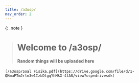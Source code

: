 ```yaml
---
title: /a3osp/
nav_order: 2
---
```


{: .note }
> # Welcome to /a3osp/
> #### Random things will be uploaded here

```
[/a3osp/Soal Fisika.pdf](https://drive.google.com/file/d/1-QKmaPTmJrln3w1IzbDtgqYhMkX-4tA8/view?usp=drivesdk)
```
